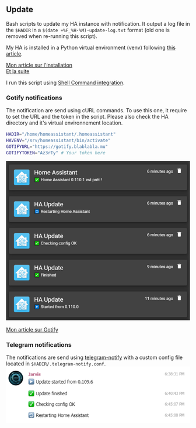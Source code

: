 ## Update

Bash scripts to update my HA instance with notification.
It output a log file in the `$HADIR` in a `$(date +%F_%H-%M)-update-log.txt` format 
(old one is removed when re-running this script).

My HA is installed in a Python virtual environment (venv) following
[this article](https://www.home-assistant.io/docs/installation/raspberry-pi/).

[Mon article sur l'installation](https://www.scrample.xyz/installation-de-home-assistant-sous-ubuntu-18-04/)  
[Et la suite](https://www.scrample.xyz/maj-python-pour-home-assistant/)

I run this script using 
[Shell Command integration](https://www.home-assistant.io/integrations/shell_command/).


### Gotify notifications

The notification are send using cURL commands. 
To use this one, it require to set the URL and the token in the script.
Please also check the HA directory and it's virtual environnement location.

```bash
HADIR="/home/homeassistant/.homeassistant"
HAVENV="/srv/homeassistant/bin/activate"
GOTIFYURL="https://gotify.blablabla.mu"
GOTIFYTOKEN="Az3rTy" # Your token here
```
![](update_gotifyfull.png)

[Mon article sur Gotify](https://www.scrample.xyz/gotify-service-de-notifications/)


### Telegram notifications

The notifications are send using 
[telegram-notify](https://github.com/NicolasBernaerts/debian-scripts/tree/master/telegram) 
with a custom config file located in `$HADIR/.telegram-notify.conf`.
![](update_telegram.png)

